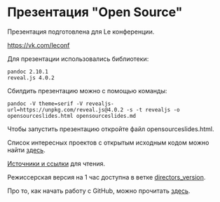 # Презентация "Open Source"

Презентация подготовлена для Le конференции.

https://vk.com/leconf

Для презентации использовались библиотеки:

```
pandoc 2.10.1
reveal.js 4.0.2
```

Сбилдить презентацию можно с помощью команды:

```
pandoc -V theme=serif -V revealjs-url=https://unpkg.com/reveal.js@4.0.2 -s -t revealjs -o opensourceslides.html opensourceslides.md
```

Чтобы запустить презентацию откройте файл opensourceslides.html.

Список интересных проектов с открытым исходным кодом можно найти [здесь](https://github.com/pukhlyakova/openSourcePresentation/blob/master/open_source_list.md).

[Источники и ссылки](https://github.com/pukhlyakova/openSourcePresentation/blob/master/links.md) для чтения.

Режиссерская версия на 1 час доступна в ветке [directors_version](https://github.com/pukhlyakova/openSourcePresentation/tree/directors_version).

Про то, как начать работу с GitHub, можно прочитать [здесь](https://docs.github.com/en/github/getting-started-with-github/quickstart).